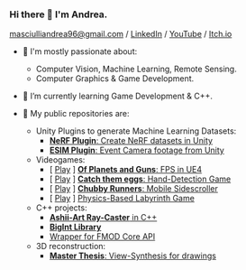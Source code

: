 ### Hi there 👋 I'm Andrea.

masciulliandrea96@gmail.com / [LinkedIn](https://www.linkedin.com/in/andrea-masciulli/) / [YouTube](https://www.youtube.com/channel/UC4o16WmnXZZUJOAylaDvlJQ) / [Itch.io](https://aramas.itch.io/)

- 💬 I'm mostly passionate about:
    - Computer Vision, Machine Learning, Remote Sensing.
    - Computer Graphics & Game Development.

- 🌱 I’m currently learning Game Development & C++.

- 👯 My public repositories are:
    - Unity Plugins to generate Machine Learning Datasets:
        - [**NeRF Plugin**: Create NeRF datasets in Unity](https://github.com/AndreaMas/nerf-dataset-creator-plugin)
        - [**ESIM Plugin**: Event Camera footage from Unity](https://github.com/AndreaMas/esim-in-unity)
    - Videogames:
        - [ [Play](https://fraffer.itch.io/of-planets-and-guns) ] [**Of Planets and Guns**: FPS in UE4](https://gitlab.com/bug-society/of-planets-and-guns/-/tree/master)
        - [ [Play](https://aramas.itch.io/catch-them-eggs) ] [**Catch them eggs**: Hand-Detection Game](https://github.com/AndreaMas/HCI_Project)
        - [ [Play](https://ecchi-sensei.itch.io/chubby-runners) ] [**Chubby Runners**: Mobile Sidescroller](https://github.com/Martiriak/Stickman-Project)
        - [ [Play](https://aramas.itch.io/physics-labyrinth-game) ] [Physics-Based Labyrinth Game](https://github.com/AndreaMas/Physics-Based-Labyrinth-Game)
    - C++ projects:
        - [**Ashii-Art Ray-Caster** in C++](https://github.com/AndreaMas/cpp-basic-raytracer)
        - [**BigInt Library**](https://github.com/AndreaMas/big-int-lib-cpp)
        - [Wrapper for FMOD Core API](https://github.com/AndreaMas/FMOD-API-Core-Wrapper)
    - 3D reconstruction:
        - [**Master Thesis**: View-Synthesis for drawings](https://github.com/AndreaMas/ict-master-thesis)

    


<!--

- Website : [Work in progress]

**AndreaMas/AndreaMas** is a ✨ _special_ ✨ repository because its `README.md` (this file) appears on your GitHub profile.

Here are some ideas to get you started:

- 🔭 I’m currently working on ...
- 🌱 I’m currently learning ...
- 👯 I’m looking to collaborate on ...
- 🤔 I’m looking for help with ...
- 💬 Ask me about ...
- 📫 How to reach me: ...
- 😄 Pronouns: ...
- ⚡ Fun fact: ...
-->
